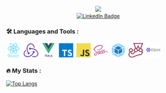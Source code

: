<div id="header" align="center">
  <img src="https://media.giphy.com/media/M9gbBd9nbDrOTu1Mqx/giphy.gif" width="100"/>
  <div id="badges">
    <a href="https://by.linkedin.com/in/pavel-voitihovich-0651ab227?challengeSource=AgGcaTFRxuZc6AAAAYGPWbBjb-CFAFdz8s_9y6nPnGItyIL8jWkc5DF5WQcYDcs&challegeType=AgEzDW_1DxBSXAAAAYGPWbBmeB__hzrtXQQa4juiCWkX5p-YMpmq078&memberId=AgEe0-o16nt2HwAAAYGPWbBplxUWBJnB_gV6UDeLTAWsMcw&challengeId=AQEg14C6MzZn3gAAAYGPWbJ9AKXR3QaGquHj5rQC7fDC0_XR7I4C4T0sHvH1CS9IEtZpJZsI--OmMI6Yapzvd3p2FRdVu9Ylvg&submissionId=62152456-9a2d-fb16-5962-6d89ffae3f59&challengeSource=AgFIhZnxm4wc3AAAAYGPWdVxMKjFo10twxdM5WQ4JA-FWxP9YAk5K_ADAek2Ybo&challegeType=AgFlLJRZz99JswAAAYGPWdVzxvgdjIDbSq5LQ4EVqghB-rTPyZdfTxQ&memberId=AgHKXUwhs1ZrbAAAAYGPWdV25L8hTUIFS0SUfKPRDZ_Z1s0&original_referer=">
  <img src="https://img.shields.io/badge/LinkedIn-blue?style=for-the-badge&logo=linkedin&logoColor=white" alt="LinkedIn Badge"/>
  </a>
</div>
</div>


### :hammer_and_wrench: Languages and Tools :

<div>
  <img src="https://github.com/devicons/devicon/blob/master/icons/react/react-original-wordmark.svg" title="React" alt="React" width="40" height="40"/>&nbsp;
  <img src="https://github.com/devicons/devicon/blob/master/icons/redux/redux-original.svg" title="Redux" alt="Redux" width="40" height="40"/>&nbsp;
  <img src="https://github.com/devicons/devicon/blob/master/icons/vuejs/vuejs-original-wordmark.svg" title="Vue" alt="Vue" width="40" height="40"/>&nbsp;
  <img src="https://github.com/devicons/devicon/blob/master/icons/typescript/typescript-original.svg" title="TypeScript" alt="TypeScript" width="40" height="40"/>&nbsp;
  <img src="https://github.com/devicons/devicon/blob/master/icons/javascript/javascript-original.svg" title="JavaScript" alt="JavaScript" width="40" height="40"/>&nbsp;
  <img src="https://github.com/devicons/devicon/blob/master/icons/sass/sass-original.svg" title="Sass" alt="Sass" width="40" height="40"/>&nbsp;
  <img src="https://github.com/devicons/devicon/blob/master/icons/webpack/webpack-original.svg" title="Webpack" alt="Webpack" width="40" height="40"/>&nbsp;
  <img src="https://github.com/devicons/devicon/blob/master/icons/jest/jest-plain.svg" title="Jest" alt="Jest" width="40" height="40"/>&nbsp;
  <img src="https://github.com/devicons/devicon/blob/master/icons/eslint/eslint-original-wordmark.svg" title="EsLint" alt="EsLint" width="40" height="40"/>&nbsp;
</div>

### :fire: My Stats :




[![Top Langs](https://github-readme-stats.vercel.app/api/top-langs/?username=VoitihovichP&layout=compact&theme=vision-friendly-dark)](https://github.com/anuraghazra/github-readme-stats)

